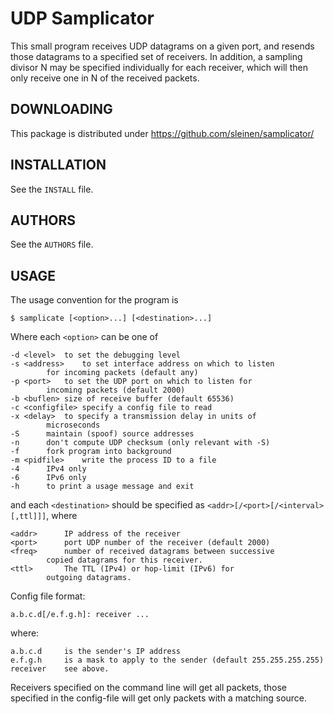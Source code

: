 UDP Samplicator
===============

This small program receives UDP datagrams on a given port, and resends
those datagrams to a specified set of receivers.  In addition, a
sampling divisor N may be specified individually for each receiver,
which will then only receive one in N of the received packets.

DOWNLOADING
-----------

This package is distributed under
	https://github.com/sleinen/samplicator/

INSTALLATION
------------

See the `INSTALL` file.

AUTHORS
-------

See the `AUTHORS` file.

USAGE
-----

The usage convention for the program is

	$ samplicate [<option>...] [<destination>...]

Where each `<option>` can be one of

	-d <level>	to set the debugging level
	-s <address>	to set interface address on which to listen
			for incoming packets (default any)
	-p <port>	to set the UDP port on which to listen for
			incoming packets (default 2000)
	-b <buflen>	size of receive buffer (default 65536)
	-c <configfile>	specify a config file to read
	-x <delay>	to specify a transmission delay in units of
			microseconds
	-S		maintain (spoof) source addresses
	-n		don't compute UDP checksum (only relevant with -S)
	-f		fork program into background
	-m <pidfile>	write the process ID to a file
	-4		IPv4 only
	-6		IPv6 only
	-h		to print a usage message and exit

and each `<destination>` should be specified as
`<addr>[/<port>[/<interval>[,ttl]]]`, where

	<addr>		IP address of the receiver
	<port>		port UDP number of the receiver (default 2000)
	<freq>		number of received datagrams between successive
			copied datagrams for this receiver.
	<ttl>		The TTL (IPv4) or hop-limit (IPv6) for
			outgoing datagrams.

Config file format:

    a.b.c.d[/e.f.g.h]: receiver ...

where:

	a.b.c.d     is the sender's IP address
    e.f.g.h     is a mask to apply to the sender (default 255.255.255.255)
    receiver    see above.

Receivers specified on the command line will get all packets, those
specified in the config-file will get only packets with a matching
source.

